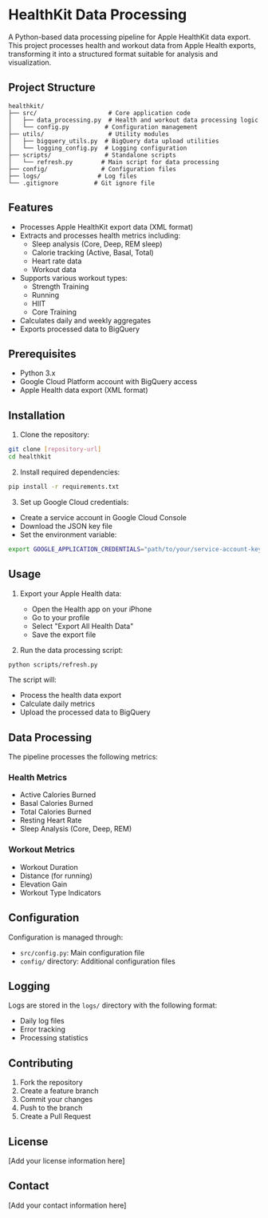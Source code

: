 # HealthKit Data Processing

A Python-based data processing pipeline for Apple HealthKit data export. This project processes health and workout data from Apple Health exports, transforming it into a structured format suitable for analysis and visualization.

## Project Structure

```
healthkit/
├── src/                    # Core application code
│   ├── data_processing.py  # Health and workout data processing logic
│   └── config.py          # Configuration management
├── utils/                  # Utility modules
│   ├── bigquery_utils.py  # BigQuery data upload utilities
│   └── logging_config.py  # Logging configuration
├── scripts/               # Standalone scripts
│   └── refresh.py        # Main script for data processing
├── config/               # Configuration files
├── logs/                # Log files
└── .gitignore          # Git ignore file
```

## Features

- Processes Apple HealthKit export data (XML format)
- Extracts and processes health metrics including:
  - Sleep analysis (Core, Deep, REM sleep)
  - Calorie tracking (Active, Basal, Total)
  - Heart rate data
  - Workout data
- Supports various workout types:
  - Strength Training
  - Running
  - HIIT
  - Core Training
- Calculates daily and weekly aggregates
- Exports processed data to BigQuery

## Prerequisites

- Python 3.x
- Google Cloud Platform account with BigQuery access
- Apple Health data export (XML format)

## Installation

1. Clone the repository:
```bash
git clone [repository-url]
cd healthkit
```

2. Install required dependencies:
```bash
pip install -r requirements.txt
```

3. Set up Google Cloud credentials:
- Create a service account in Google Cloud Console
- Download the JSON key file
- Set the environment variable:
```bash
export GOOGLE_APPLICATION_CREDENTIALS="path/to/your/service-account-key.json"
```

## Usage

1. Export your Apple Health data:
   - Open the Health app on your iPhone
   - Go to your profile
   - Select "Export All Health Data"
   - Save the export file

2. Run the data processing script:
```bash
python scripts/refresh.py
```

The script will:
- Process the health data export
- Calculate daily metrics
- Upload the processed data to BigQuery

## Data Processing

The pipeline processes the following metrics:

### Health Metrics
- Active Calories Burned
- Basal Calories Burned
- Total Calories Burned
- Resting Heart Rate
- Sleep Analysis (Core, Deep, REM)

### Workout Metrics
- Workout Duration
- Distance (for running)
- Elevation Gain
- Workout Type Indicators

## Configuration

Configuration is managed through:
- `src/config.py`: Main configuration file
- `config/` directory: Additional configuration files

## Logging

Logs are stored in the `logs/` directory with the following format:
- Daily log files
- Error tracking
- Processing statistics

## Contributing

1. Fork the repository
2. Create a feature branch
3. Commit your changes
4. Push to the branch
5. Create a Pull Request

## License

[Add your license information here]

## Contact

[Add your contact information here] 